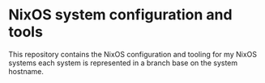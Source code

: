 NixOS system configuration and tools
=============================================

This repository contains the NixOS configuration and tooling for my NixOS systems
each system is represented in a branch base on the system hostname.
